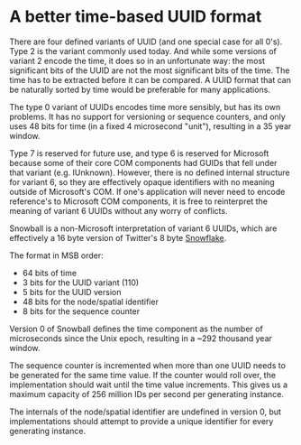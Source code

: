 # A better time-based UUID format

There are four defined variants of UUID (and one special case for all 0's). Type 2 is the variant commonly used today. And while some versions of variant 2 encode the time, it does so in an unfortunate way: the most significant bits of the UUID are not the most significant bits of the time. The time has to be extracted before it can be compared. A UUID format that can be naturally sorted by time would be preferable for many applications.

The type 0 variant of UUIDs encodes time more sensibly, but has its own problems. It has no support for versioning or sequence counters, and only uses 48 bits for time (in a fixed 4 microsecond "unit"), resulting in a 35 year window.

Type 7 is reserved for future use, and type 6 is reserved for Microsoft because some of their core COM components had GUIDs that fell under that variant (e.g. IUnknown). However, there is no defined internal structure for variant 6, so they are effectively opaque identifiers with no meaning outside of Microsoft's COM. If one's application will never need to encode reference's to Microsoft COM components, it is free to reinterpret the meaning of variant 6 UUIDs without any worry of conflicts.

Snowball is a non-Microsoft interpretation of variant 6 UUIDs, which are effectively a 16 byte version of Twitter's 8 byte [Snowflake](https://github.com/twitter/snowflake).

The format in MSB order:

* 64 bits of time
* 3 bits for the UUID variant (110)
* 5 bits for the UUID version
* 48 bits for the node/spatial identifier
* 8 bits for the sequence counter

Version 0 of Snowball defines the time component as the number of microseconds since the Unix epoch, resulting in a ~292 thousand year window.

The sequence counter is incremented when more than one UUID needs to be generated for the same time value. If the counter would roll over, the implementation should wait until the time value increments. This gives us a maximum capacity of 256 million IDs per second per generating instance.

The internals of the node/spatial identifier are undefined in version 0, but implementations should attempt to provide a unique identifier for every generating instance.
